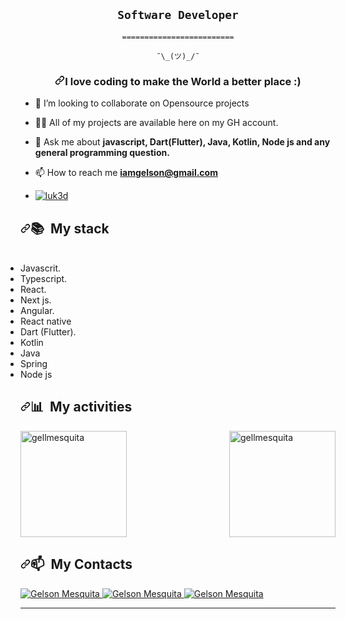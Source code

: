 <article class="markdown-body entry-content container-lg f5" itemprop="text"><p dir="auto">
<div align="center" dir="auto">
<h1 dir="auto"><code>Software Developer</code>
<br></h1>
<p dir="auto"><code>=========================</code>
<br></p>
<p dir="auto"><code>¯\_(ツ)_/¯</code></p>
</div>
<h3 align="center" dir="auto"><a id="user-content-a-developer-passionate-about-programming" class="anchor" aria-hidden="true" href="#a-developer-passionate-about-programming"><svg class="octicon octicon-link" viewBox="0 0 16 16" version="1.1" width="16" height="16" aria-hidden="true"><path d="m7.775 3.275 1.25-1.25a3.5 3.5 0 1 1 4.95 4.95l-2.5 2.5a3.5 3.5 0 0 1-4.95 0 .751.751 0 0 1 .018-1.042.751.751 0 0 1 1.042-.018 1.998 1.998 0 0 0 2.83 0l2.5-2.5a2.002 2.002 0 0 0-2.83-2.83l-1.25 1.25a.751.751 0 0 1-1.042-.018.751.751 0 0 1-.018-1.042Zm-4.69 9.64a1.998 1.998 0 0 0 2.83 0l1.25-1.25a.751.751 0 0 1 1.042.018.751.751 0 0 1 .018 1.042l-1.25 1.25a3.5 3.5 0 1 1-4.95-4.95l2.5-2.5a3.5 3.5 0 0 1 4.95 0 .751.751 0 0 1-.018 1.042.751.751 0 0 1-1.042.018 1.998 1.998 0 0 0-2.83 0l-2.5 2.5a1.998 1.998 0 0 0 0 2.83Z"></path></svg></a>I love coding to make the World a better place :)</h3>
<ul dir="auto">
<li>
<p dir="auto"><g-emoji class="g-emoji" alias="dancers" fallback-src="https://github.githubassets.com/images/icons/emoji/unicode/1f46f.png">👯</g-emoji> I’m looking to collaborate on Opensource projects</p>
</li>
<li>
<p dir="auto"><g-emoji class="g-emoji" alias="man_technologist" fallback-src="https://github.githubassets.com/images/icons/emoji/unicode/1f468-1f4bb.png">👨‍💻</g-emoji> All of my projects are available here on my GH account.</p>
</li>
<li>
<p dir="auto"><g-emoji class="g-emoji" alias="speech_balloon" fallback-src="https://github.githubassets.com/images/icons/emoji/unicode/1f4ac.png">💬</g-emoji> Ask me about <strong>javascript, Dart(Flutter), Java, Kotlin, Node js   and any general programming question.</strong></p>
</li>
<li>
<p dir="auto"><g-emoji class="g-emoji" alias="mailbox" fallback-src="https://github.githubassets.com/images/icons/emoji/unicode/1f4eb.png">📫</g-emoji> How to reach me <strong><a href="mailto:iamgelson@gmail.com">iamgelson@gmail.com</a></strong></p>
</li>
<li>
<p align="left" dir="auto"> <a target="_blank" rel="noopener noreferrer nofollow" href="https://komarev.com/ghpvc/?username=gellmesquita&amp;label=Profile%20views&amp;color=0e75b6&amp;style=fla"><img src="https://komarev.com/ghpvc/?username=gellmesquita&amp;label=Profile%20views&amp;color=0e75b6&amp;style=fla" alt="luk3d" data-canonical-src="https://komarev.com/ghpvc/?username=gellmesquita&amp;label=Profile%20views&amp;color=0e75b6&amp;style=flat" style="max-width: 100%;"></a> </p>
</li>
</ul>
  
<div dir="auto">
<h2 dir="auto"><a id="user-content--currently-studying" class="anchor" aria-hidden="true" href="#-currently-studying"><svg class="octicon octicon-link" viewBox="0 0 16 16" version="1.1" width="16" height="16" aria-hidden="true"><path d="m7.775 3.275 1.25-1.25a3.5 3.5 0 1 1 4.95 4.95l-2.5 2.5a3.5 3.5 0 0 1-4.95 0 .751.751 0 0 1 .018-1.042.751.751 0 0 1 1.042-.018 1.998 1.998 0 0 0 2.83 0l2.5-2.5a2.002 2.002 0 0 0-2.83-2.83l-1.25 1.25a.751.751 0 0 1-1.042-.018.751.751 0 0 1-.018-1.042Zm-4.69 9.64a1.998 1.998 0 0 0 2.83 0l1.25-1.25a.751.751 0 0 1 1.042.018.751.751 0 0 1 .018 1.042l-1.25 1.25a3.5 3.5 0 1 1-4.95-4.95l2.5-2.5a3.5 3.5 0 0 1 4.95 0 .751.751 0 0 1-.018 1.042.751.751 0 0 1-1.042.018 1.998 1.998 0 0 0-2.83 0l-2.5 2.5a1.998 1.998 0 0 0 0 2.83Z"></path></svg></a><g-emoji class="g-emoji" alias="books" fallback-src="https://github.githubassets.com/images/icons/emoji/unicode/1f4da.png">📚</g-emoji> &nbsp;My stack</h2>
<ul dir="auto" style="display: inline;">
  <li>Javascrit.</li>
  <li>Typescript.</li>
  <li>React.</li>
  <li>Next js.</li>
  <li>Angular.</li>
  <li>React native</li>
  <li>Dart (Flutter).</li>
  <li>Kotlin</li>
  <li>Java</li>
  <li>Spring</li>
  <li>Node js</li>
</ul>
</div>
<div dir="auto">
<h2 dir="auto"><a id="user-content--my-activities" class="anchor" aria-hidden="true" href="#-my-activities"><svg class="octicon octicon-link" viewBox="0 0 16 16" version="1.1" width="16" height="16" aria-hidden="true"><path d="m7.775 3.275 1.25-1.25a3.5 3.5 0 1 1 4.95 4.95l-2.5 2.5a3.5 3.5 0 0 1-4.95 0 .751.751 0 0 1 .018-1.042.751.751 0 0 1 1.042-.018 1.998 1.998 0 0 0 2.83 0l2.5-2.5a2.002 2.002 0 0 0-2.83-2.83l-1.25 1.25a.751.751 0 0 1-1.042-.018.751.751 0 0 1-.018-1.042Zm-4.69 9.64a1.998 1.998 0 0 0 2.83 0l1.25-1.25a.751.751 0 0 1 1.042.018.751.751 0 0 1 .018 1.042l-1.25 1.25a3.5 3.5 0 1 1-4.95-4.95l2.5-2.5a3.5 3.5 0 0 1 4.95 0 .751.751 0 0 1-.018 1.042.751.751 0 0 1-1.042.018 1.998 1.998 0 0 0-2.83 0l-2.5 2.5a1.998 1.998 0 0 0 0 2.83Z"></path></svg></a><g-emoji class="g-emoji" alias="bar_chart" fallback-src="https://github.githubassets.com/images/icons/emoji/unicode/1f4ca.png">📊</g-emoji> &nbsp;My activities</h2>
</div>
  
  <div style="width: 100%; display: flex; flex-direction: row;justify-content: space-between;">
    <span>
        <a href="https://github.com/gellmesquita">
            <img height="170" style="display:inline-block, width:50%" alt="gellmesquita" src="https://github-readme-stats.vercel.app/api?username=gellmesquita&amp;theme=midnight-purple&amp;show_icons=true&amp;bg_color=0D1117&amp;hide_border=true&amp;count_private=true" data-canonical-src="https://github-readme-stats.vercel.app/api?username=gellmesquita&amp;theme=midnight-purple&amp;show_icons=true&amp;bg_color=0D1117&amp;hide_border=true&amp;count_private=true" style="display:inline-block">
        </a>
    </span>  
    <span>
        <a href="https://github.com/gellmesquita">
            <img height="170"  style="display:inline-block, width:50%" alt="gellmesquita" src="https://github-readme-stats.vercel.app/api/top-langs/?username=gellmesquita&amp;theme=midnight-purple&amp;layout=compact&amp;bg_color=0D1117&amp;hide_border=true&amp;count_private=true" data-canonical-src="https://github-readme-stats.vercel.app/api/top-langs/?username=gellmesquita&amp;theme=midnight-purple&amp;layout=compact&amp;bg_color=0D1117&amp;hide_border=true&amp;count_private=true" style="display:inline-block">
        </a>
    </span>
  </div>
<div dir="auto">
<h2 dir="auto"><a id="user-content--my-contacts" class="anchor" aria-hidden="true" href="#-my-contacts"><svg class="octicon octicon-link" viewBox="0 0 16 16" version="1.1" width="16" height="16" aria-hidden="true"><path d="m7.775 3.275 1.25-1.25a3.5 3.5 0 1 1 4.95 4.95l-2.5 2.5a3.5 3.5 0 0 1-4.95 0 .751.751 0 0 1 .018-1.042.751.751 0 0 1 1.042-.018 1.998 1.998 0 0 0 2.83 0l2.5-2.5a2.002 2.002 0 0 0-2.83-2.83l-1.25 1.25a.751.751 0 0 1-1.042-.018.751.751 0 0 1-.018-1.042Zm-4.69 9.64a1.998 1.998 0 0 0 2.83 0l1.25-1.25a.751.751 0 0 1 1.042.018.751.751 0 0 1 .018 1.042l-1.25 1.25a3.5 3.5 0 1 1-4.95-4.95l2.5-2.5a3.5 3.5 0 0 1 4.95 0 .751.751 0 0 1-.018 1.042.751.751 0 0 1-1.042.018 1.998 1.998 0 0 0-2.83 0l-2.5 2.5a1.998 1.998 0 0 0 0 2.83Z"></path></svg></a><g-emoji class="g-emoji" alias="mailbox" fallback-src="https://github.githubassets.com/images/icons/emoji/unicode/1f4eb.png">📫</g-emoji> &nbsp;My Contacts</h2>
<p dir="auto"><a href="https://www.linkedin.com/in/gelson-mesquita-707125218/" rel="nofollow">

<p dir="auto">
  <a href="https://www.facebook.com/iamgellson" rel="nofollow">
    <img alt="Gelson Mesquita" src="https://camo.githubusercontent.com/b05ce6ca7d89b1cbc6218a93d62458d67439dc241c2158d1b4602d27466f7e2c/68747470733a2f2f696d672e736869656c64732e696f2f62616467652f2d66616365626f6f6b2d626c75653f7374796c653d666c61742d636972636c65266c6f676f3d46616365626f6f6b266c6f676f436f6c6f723d7768697465266c696e6b3d68747470733a2f2f7777772e66616365626f6f6b2e636f6d2f7061756c6f646f706f737465722e706f737465722e31" data-canonical-src="https://img.shields.io/badge/-facebook-blue?style=flat-circle&amp;logo=Facebook&amp;logoColor=white&amp;link=https://www.facebook.com/iamgellson" style="max-width: 100%;">
  </a>
  
  <a href="https://www.linkedin.com/in/gelson-mesquita-707125218/?originalSubdomain=ao" rel="nofollow">
    <img alt="Gelson Mesquita" src="https://camo.githubusercontent.com/01c4f143798a4392c1126a3887c366bbf9f34389cab0f84014af94f092746542/68747470733a2f2f696d672e736869656c64732e696f2f62616467652f2d4c696e6b6564496e2d626c75653f7374796c653d666c61742d636972636c65266c6f676f3d4c696e6b6564696e266c6f676f436f6c6f723d7768697465266c696e6b3d68747470733a2f2f7777772e6c696e6b6564696e2e636f6d2f696e2f7061756c6f2d6c6f7065732d65737465762543332541336f2d3761373038383162342f" data-canonical-src="https://img.shields.io/badge/-LinkedIn-blue?style=flat-circle&amp;logo=Linkedin&amp;logoColor=white&amp;link=https://www.linkedin.com/in/gelson-mesquita-707125218/?originalSubdomain=ao" style="max-width: 100%;">
  </a>
  
  <a href="mailto:iamgelson@gmail.com">
    <img alt="Gelson Mesquita" src="https://camo.githubusercontent.com/90465365f4bae1a81429be1f498b442d5f1c83fca196996f68074c3d08120726/68747470733a2f2f696d672e736869656c64732e696f2f62616467652f2d476d61696c2d6331343433383f7374796c653d666c61742d636972636c65266c6f676f3d476d61696c266c6f676f436f6c6f723d7768697465266c696e6b3d6d61696c746f3a706c3137343532343040676d61696c2e636f6d" data-canonical-src="https://img.shields.io/badge/-Gmail-c14438?style=flat-circle&amp;logo=Gmail&amp;logoColor=white&amp;link=mailto:iamgelson@gmial.com" style="max-width: 100%;">
  </a>
</p>


<hr>
</div></article>
